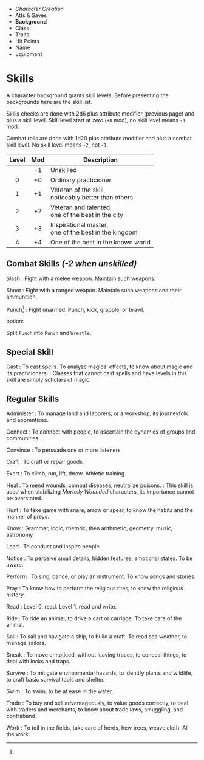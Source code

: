 
<!-- .margin.compass -->
* _Character Creation_
* Atts & Saves
* **Background**
* Class
* Traits
* Hit Points
* Name
* Equipment


<!-- <div.two-columns> -->
<!-- <div.left-column> -->

# Skills

A character background grants skill levels. Before presenting the backgrounds here are the skill list.

Skills checks are done with 2d6 plus attribute modifier (previous page) and plus a skill level. Skill level start at _zero_ (`+0` mod), no skill level means `-1` mod.

Combat rolls are done with 1d20 plus attribute modifier and plus a combat skill level. No skill level means `-2`, not `-1`.

<!-- .skill-levels -->
| Level | Mod | Description                                              |
|:-----:|:---:|----------------------------------------------------------|
|       |  -1 | Unskilled                                                |
|  0    |  +0 | Ordinary practicioner                                    |
|  1    |  +1 | Veteran of the skill,<br/>noticeably better than others  |
|  2    |  +2 | Veteran and talented,<br/>one of the best in the city    |
|  3    |  +3 | Inspirational master,<br/>one of the best in the kingdom |
|  4    |  +4 | One of the best in the known world                       |

## Combat Skills _(-2 when unskilled)_

Slash
: Fight with a melee weapon. Maintain such weapons.

Shoot
: Fight with a ranged weapon. Maintain such weapons and their ammunition.

Punch[^1]
: Fight unarmed. Punch, kick, grapple, or brawl.

[^1]:
  option:

  Split `Punch` into `Punch` and `Wrestle`.


## Special Skill

Cast
: To cast spells. To analyze magical effects, to know about magic and its practicioners.
: Classes that cannot cast spells and have levels in this skill are simply scholars of magic.

<!-- </div.left-column> -->
<!-- <div.right-column> -->

## Regular Skills

Administer
: To manage land and laborers, or a workshop, its journeyfolk and apprentices.

Connect
: To connect with people, to ascertain the dynamics of groups and communities.

Convince
: To persuade one or more listeners.

Craft
: To craft or repair goods.

Exert
: To climb, run, lift, throw. Athletic training.

Heal
: To mend wounds, combat diseases, neutralize poisons.
: This skill is used when stabilizing _Mortally Wounded_ characters, its importance cannot be overstated.

Hunt
: To take game with snare, arrow or spear, to know the habits and the manner of preys.

Know
: Grammar, logic, rhetoric, then arithmetic, geometry, music, astronomy

Lead
: To conduct and inspire people.

Notice
: To perceive small details, hidden features, emotional states. To be aware.

Perform
: To sing, dance, or play an instrument. To know songs and stories.

Pray
: To know how to perform the religious rites, to know the religious history.

Read
: Level 0, read. Level 1, read and write.

Ride
: To ride an animal, to drive a cart or carriage. To take care of the animal.

Sail
: To sail and navigate a ship, to build a craft. To read sea weather, to manage sailors.

Sneak
: To move unnoticed, without leaving traces, to conceal things, to deal with locks and traps.

Survive
: To mitigate environmental hazards, to identify plants and wildlife, to craft basic survival tools and shelter.

Swim
: To swim, to be at ease in the water.

Trade
: To buy and sell advantageously, to value goods correctly, to deal with traders and merchants, to know about trade laws, smuggling, and contraband.

Work
: To toil in the fields, take care of herds, hew trees, weave cloth. All the work.

<!-- </div.right-column> -->
<!-- </div.two-columns> -->

